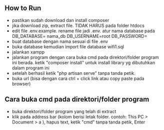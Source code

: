 ## How to Run
- pastikan sudah download dan install composer
- jika download zip, extract file. TIDAK HARUS pada folder htdocs
- edit file .env.example. rename file jadi .env. atur nama database pada
    DB_DATABASE= nama_db
    DB_USERNAME=root
    DB_PASSWORD=
- buat database dengan nama sesuai di file .env
- buka database kemudian import file database wifi1.sql
- jalankan xampp
- jalankan program dengan cara buka cmd pada direktori/folder program ini berada. ketik "composer install" untuk install library yg dibutuhkan dalam program ini
- setelah berhasil ketik "php artisan serve" tanpa tanda petik.
- buka url (bisa dengan cara ctrl + click link atau copy paste pada browser)

## Cara buka cmd pada direktori/folder program
- buka direktori/folder program yang telah di extract
- klik pada address bar (kolom berisi letak folder. contoh: This PC > Document > a ), hapus text, ketik "cmd" tanpa tanda petik, Enter

